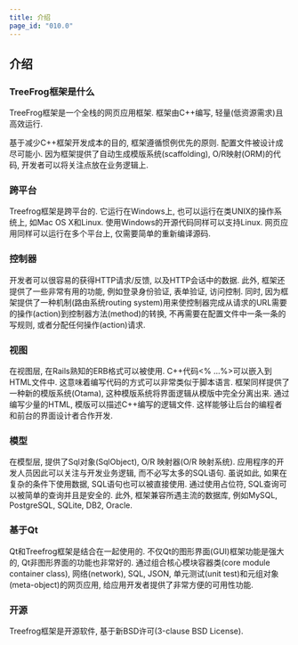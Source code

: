 ```yaml
---
title: 介绍
page_id: "010.0"
---
```


## 介绍

### TreeFrog框架是什么

TreeFrog框架是一个全栈的网页应用框架. 框架由C++编写, 轻量(低资源需求)且高效运行.

基于减少C++框架开发成本的目的, 框架遵循惯例优先的原则. 配置文件被设计成尽可能小. 因为框架提供了自动生成模版系统(scaffolding), O/R映射(ORM)的代码, 开发者可以将关注点放在业务逻辑上.

### 跨平台
Treefrog框架是跨平台的. 它运行在Windows上, 也可以运行在类UNIX的操作系统上, 如Mac OS X和Linux. 使用Windows的开源代码同样可以支持Linux. 网页应用同样可以运行在多个平台上, 仅需要简单的重新编译源码.

### 控制器

开发者可以很容易的获得HTTP请求/反馈, 以及HTTP会话中的数据. 此外, 框架还提供了一些非常有用的功能, 例如登录身份验证, 表单验证, 访问控制.
同时, 因为框架提供了一种机制(路由系统routing system)用来使控制器完成从请求的URL需要的操作(action)到控制器方法(method)的转换, 不再需要在配置文件中一条一条的写规则, 或者分配任何操作(action)请求.

### 视图

在视图层, 在Rails熟知的ERB格式可以被使用. C++代码<% ...%>可以嵌入到HTML文件中. 这意味着编写代码的方式可以非常类似于脚本语言.
框架同样提供了一种新的模版系统(Otama), 这种模版系统将界面逻辑从模版中完全分离出来. 通过编写少量的HTML, 模版可以描述C++编写的逻辑文件. 这样能够让后台的编程者和前台的界面设计者合作开发.

### 模型

在模型层, 提供了Sql对象(SqlObject), O/R 映射器(O/R 映射系统). 应用程序的开发人员因此可以关注与开发业务逻辑, 而不必写太多的SQL语句.
虽说如此, 如果在复杂的条件下使用数据, SQL语句也可以被直接使用. 通过使用占位符, SQL查询可以被简单的查询并且是安全的.
此外, 框架兼容所遇主流的数据库, 例如MySQL, PostgreSQL, SQLite, DB2, Oracle.

### 基于Qt

Qt和Treefrog框架是结合在一起使用的. 不仅Qt的图形界面(GUI)框架功能是强大的, Qt非图形界面的功能也非常好的. 通过组合核心模块容器类(core module container class), 网络(network), SQL, JSON, 单元测试(unit test)和元组对象(meta-object)的网页应用, 给应用开发者提供了非常方便的可用性功能.

### 开源

Treefrog框架是开源软件, 基于新BSD许可(3-clause BSD License).